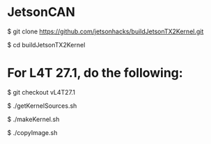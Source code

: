 # JetsonCAN

$ git clone https://github.com/jetsonhacks/buildJetsonTX2Kernel.git

$ cd buildJetsonTX2Kernel

# For L4T 27.1, do the following:

$ git checkout vL4T27.1

$ ./getKernelSources.sh

$ ./makeKernel.sh

$ ./copyImage.sh
